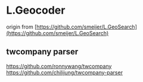 # L.Geocoder

origin from [https://github.com/smeijer/L.GeoSearch](https://github.com/smeijer/L.GeoSearch)


## twcompany parser

https://github.com/ronnywang/twcompany
https://github.com/chilijung/twcompany-parser
